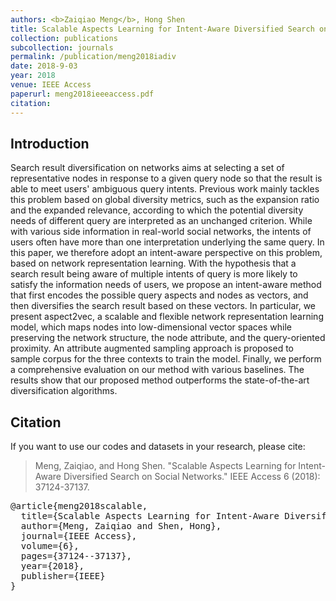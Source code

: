 ```yaml
---
authors: <b>Zaiqiao Meng</b>, Hong Shen
title: Scalable Aspects Learning for Intent-Aware Diversified Search on Social Networks
collection: publications
subcollection: journals
permalink: /publication/meng2018iadiv
date: 2018-9-03
year: 2018
venue: IEEE Access
paperurl: meng2018ieeeaccess.pdf
citation:
---
```


## Introduction

Search result diversification on networks aims at selecting a set of representative nodes in response to a given query node so that the result is able to meet users' ambiguous query intents. Previous work mainly tackles this problem based on global diversity metrics, such as the expansion ratio and the expanded relevance, according to which the potential diversity needs of different query are interpreted as an unchanged criterion. While with various side information in real-world social networks, the intents of users often have more than one interpretation underlying the same query. In this paper, we therefore adopt an intent-aware perspective on this problem, based on network representation learning. With the hypothesis that a search result being aware of multiple intents of query is more likely to satisfy the information needs of users, we propose an intent-aware method that first encodes the possible query aspects and nodes as vectors, and then diversifies the search result based on these vectors. In particular, we present aspect2vec, a scalable and flexible network representation learning model, which maps nodes into low-dimensional vector spaces while preserving the network structure, the node attribute, and the query-oriented proximity. An attribute augmented sampling approach is proposed to sample corpus for the three contexts to train the model. Finally, we perform a comprehensive evaluation on our method with various baselines. The results show that our proposed method outperforms the state-of-the-art diversification algorithms.

## Citation

If you want to use our codes and datasets in your research, please cite:
>Meng, Zaiqiao, and Hong Shen. "Scalable Aspects Learning for Intent-Aware Diversified Search on Social Networks." IEEE Access 6 (2018): 37124-37137.

<pre>
@article{meng2018scalable,
  title={Scalable Aspects Learning for Intent-Aware Diversified Search on Social Networks},
  author={Meng, Zaiqiao and Shen, Hong},
  journal={IEEE Access},
  volume={6},
  pages={37124--37137},
  year={2018},
  publisher={IEEE}
}
</pre>
